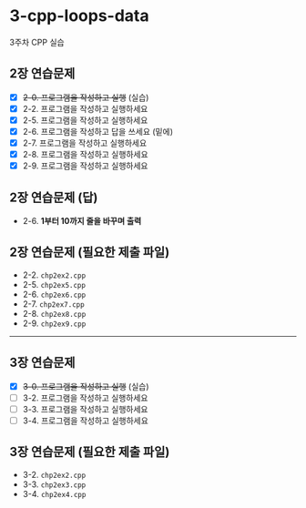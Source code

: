 # 3-cpp-loops-data

3주차 CPP 실습

## 2장 연습문제

- [x] <del>2-0. 프로그램을 작성하고 실행</del> (실습) 
- [x] 2-2. 프로그램을 작성하고 실행하세요
- [x] 2-5. 프로그램을 작성하고 실행하세요
- [x] 2-6. 프로그램을 작성하고 답을 쓰세요 (밑에)
- [x] 2-7. 프로그램을 작성하고 실행하세요
- [x] 2-8. 프로그램을 작성하고 실행하세요
- [x] 2-9. 프로그램을 작성하고 실행하세요

## 2장 연습문제 (답)

- 2-6. **1부터 10까지 줄을 바꾸며 출력**

## 2장 연습문제 (필요한 제출 파일)

- 2-2. `chp2ex2.cpp`
- 2-5. `chp2ex5.cpp`
- 2-6. `chp2ex6.cpp`
- 2-7. `chp2ex7.cpp`
- 2-8. `chp2ex8.cpp`
- 2-9. `chp2ex9.cpp`

---

## 3장 연습문제

- [x] <del>3-0. 프로그램을 작성하고 실행</del> (실습) 
- [ ] 3-2. 프로그램을 작성하고 실행하세요
- [ ] 3-3. 프로그램을 작성하고 실행하세요
- [ ] 3-4. 프로그램을 작성하고 실행하세요

## 3장 연습문제 (필요한 제출 파일)

- 3-2. `chp2ex2.cpp`
- 3-3. `chp2ex3.cpp`
- 3-4. `chp2ex4.cpp`
